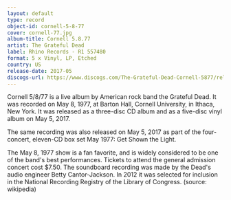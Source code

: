 ```yaml
---
layout: default
type: record
object-id: cornell-5-8-77
cover: cornell-77.jpg
album-title: Cornell 5.8.77
artist: The Grateful Dead
label: Rhino Records - R1 557480
format: 5 x Vinyl, LP, Etched
country: US
release-date: 2017-05
discogs-url: https://www.discogs.com/The-Grateful-Dead-Cornell-5877/release/10232301
---
```


Cornell 5/8/77 is a live album by American rock band the Grateful Dead. It was recorded on May 8, 1977, at Barton Hall, Cornell University, in Ithaca, New York. It was released as a three-disc CD album and as a five-disc vinyl album on May 5, 2017.

The same recording was also released on May 5, 2017 as part of the four-concert, eleven-CD box set May 1977: Get Shown the Light.

The May 8, 1977 show is a fan favorite, and is widely considered to be one of the band's best performances. Tickets to attend the general admission concert cost $7.50. The soundboard recording was made by the Dead's audio engineer Betty Cantor-Jackson. In 2012 it was selected for inclusion in the National Recording Registry of the Library of Congress. (source: wikipedia)
